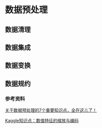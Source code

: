 # 数据预处理

## 数据清理

## 数据集成

## 数据变换

## 数据规约

### 参考资料
[关于数据预处理的7个重要知识点，全在这儿了！](https://mp.weixin.qq.com/s/buJthyOLd8c-HmtFWlBcZQ)

[Kaggle知识点：数值特征的缩放与编码](https://mp.weixin.qq.com/s/eAxyt2zjvHStcwYHrOiNyw)
